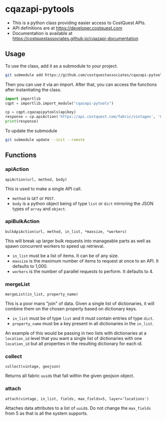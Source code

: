 # cqazapi-pytools

* This is a python class providing easier access to CostQuest APIs.
* API definitions are at https://developer.costquest.com
* Documentation is available at https://costquestassociates.github.io/cqazapi-documentation



## Usage

To use the class, add it as a submodule to your project.
```bash
git submodule add https://github.com/costquestassociates/cqazapi-pytools
```

Then you can use it via an import. After that, you can access the functions after instantiating the class.
```python
import importlib
cqpt = importlib.import_module("cqazapi-pytools")

cp = cqpt.cqazapipytools(apikey)
response = cp.apiAction('https://api.costquest.com/fabric/vintages', 'GET')
print(response)
```

To update the submodule
```bash
git submodule update --init --remote
```



## Functions

### apiAction

`apiAction(url, method, body)`

This is used to make a single API call.

* `method` is `GET` or `POST`.
* `body` is a python object being of type `list` or `dict` mirroring the JSON types of `array` and `object`.


### apiBulkAction

`bulkApiAction(url, method, in_list, *maxsize, *workers)`

This will break up larger bulk requests into manageable parts as well as spawn concurrent workers to speed up retrieval.

* `in_list` must be a list of items. It can be of any size.
* `maxsize` is the maximum number of items to request at once to an API. It defaults to 1,000.
* `workers` is the number of parallel requests to perform. It defaults to 4.


### mergeList

`mergeList(in_list, property_name)`

This is a poor mans "join" of data. Given a single list of dictionaries, it will combine them on the chosen property based on dictionary keys.

* `in_list` must be of type `list` and it must contain entries of type `dict`.
* `property_name` must be a key present in all dictionaries in the `in_list`.

An example of this would be passing in two lists with dictionaries at a `location_id` level that you want a single list of dictionaries with one `location_id` but all properties in the resulting dictionary for each id.


### collect

`collect(vintage, geojson)`

Returns all fabric `uuid`s that fall within the given geojson object.


### attach

`attach(vintage, in_list, fields, max_fields=5, layer='locations')`

Attaches data attributes to a list of `uuid`s. Do not change the `max_fields` from 5 as that is all the system supports.